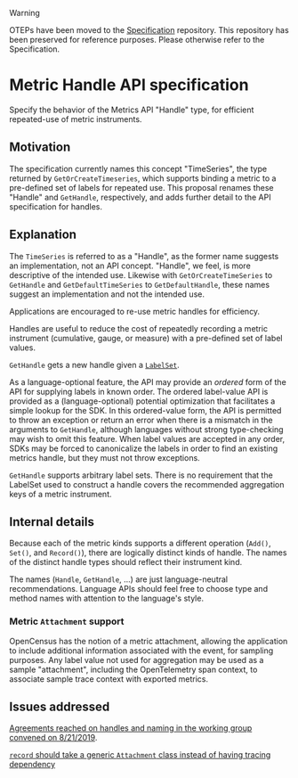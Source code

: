 > [!WARNING]
> OTEPs have been moved to the [Specification](https://github.com/open-telemetry/opentelemetry-specification/tree/main/oteps/)
> repository. This repository has been preserved for reference purposes.
> Please otherwise refer to the Specification.

# Metric Handle API specification

Specify the behavior of the Metrics API "Handle" type, for efficient repeated-use of metric instruments.

## Motivation

The specification currently names this concept "TimeSeries", the type returned by `GetOrCreateTimeseries`, which supports binding a metric to a pre-defined set of labels for repeated use.  This proposal renames these "Handle" and `GetHandle`, respectively, and adds further detail to the API specification for handles.  

## Explanation

The `TimeSeries` is referred to as a "Handle", as the former name suggests an implementation, not an API concept. "Handle", we feel, is more descriptive of the intended use.  Likewise with `GetOrCreateTimeSeries` to `GetHandle` and `GetDefaultTimeSeries` to `GetDefaultHandle`, these names suggest an implementation and not the intended use.

Applications are encouraged to re-use metric handles for efficiency.

Handles are useful to reduce the cost of repeatedly recording a metric instrument (cumulative, gauge, or measure) with a pre-defined set of label values.

`GetHandle` gets a new handle given a [`LabelSet`](./0049-metric-label-set.md).

As a language-optional feature, the API may provide an _ordered_ form of the API for supplying labels in known order.  The ordered label-value API is provided as a (language-optional) potential optimization that facilitates a simple lookup for the SDK.  In this ordered-value form, the API is permitted to throw an exception or return an error when there is a mismatch in the arguments to `GetHandle`, although languages without strong type-checking may wish to omit this feature.  When label values are accepted in any order, SDKs may be forced to canonicalize the labels in order to find an existing metrics handle, but they must not throw exceptions.

`GetHandle` supports arbitrary label sets.  There is no requirement that the LabelSet used to construct a handle covers the recommended aggregation keys of a metric instrument.

## Internal details

Because each of the metric kinds supports a different operation (`Add()`, `Set()`, and `Record()`), there are logically distinct kinds of handle.  The names of the distinct handle types should reflect their instrument kind.

The names (`Handle`, `GetHandle`, ...) are just language-neutral recommendations.  Language APIs should feel free to choose type and method names with attention to the language's style.

### Metric `Attachment` support

OpenCensus has the notion of a metric attachment, allowing the application to include additional information associated with the event, for sampling purposes.  Any label value not used for aggregation may be used as a sample "attachment", including the OpenTelemetry span context, to associate sample trace context with exported metrics.

## Issues addressed

[Agreements reached on handles and naming in the working group convened on 8/21/2019](https://docs.google.com/document/d/1d0afxe3J6bQT-I6UbRXeIYNcTIyBQv4axfjKF4yvAPA/edit#).

[`record` should take a generic `Attachment` class instead of having tracing dependency](https://github.com/open-telemetry/opentelemetry-specification/issues/144)
